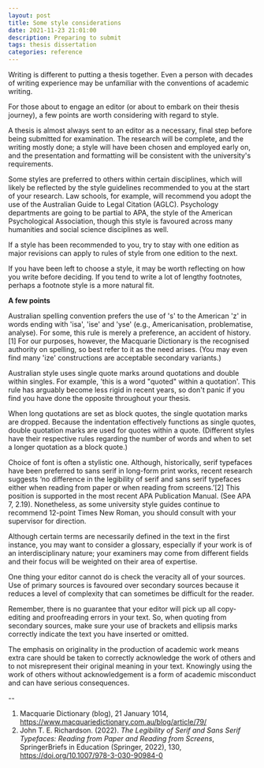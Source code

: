 ```yaml
---
layout: post
title: Some style considerations 
date: 2021-11-23 21:01:00
description: Preparing to submit
tags: thesis dissertation 
categories: reference
---
```


Writing is different to putting a thesis together. Even a person with decades of writing experience may be unfamiliar with the conventions of academic writing. 

For those about to engage an editor (or about to embark on their thesis journey), a few points are worth considering with regard to style. 

A thesis is almost always sent to an editor as a necessary, final step before being submitted for examination. The research will be complete, and the writing mostly done; a style will have been chosen and employed early on, and the presentation and formatting will be consistent with the university's requirements. 

Some styles are preferred to others within certain disciplines, which will likely be reflected by the style guidelines recommended to you at the start of your research. Law schools, for example, will recommend you adopt the use of the Australian Guide to Legal Citation (AGLC). Psychology departments are going to be partial to APA, the style of the American Psychological Association, though this style is favoured across many humanities and social science disciplines as well. 

If a style has been recommended to you, try to stay with one edition as major revisions can apply to rules of style from one edition to the next. 

If you have been left to choose a style, it may be worth reflecting on how you write before deciding. If you tend to write a lot of lengthy footnotes, perhaps a footnote style is a more natural fit. 

**A few points**

Australian spelling convention prefers the use of 's' to the American 'z' in words ending with 'isa', 'ise' and 'yse' (e.g., Americanisation, problematise, analyse). For some, this rule is merely a preference, an accident of history.[1] For our purposes, however, the Macquarie Dictionary is the recognised authority on spelling, so best refer to it as the need arises. (You may even find many 'ize' constructions are acceptable secondary variants.) 

Australian style uses single quote marks around quotations and double within singles. For example, 'this is a word "quoted" within a quotation'. This rule has arguably become less rigid in recent years, so don't panic if you find you have done the opposite throughout your thesis. 

When long quotations are set as block quotes, the single quotation marks are dropped. Because the indentation effectively functions as single quotes, double quotation marks are used for quotes within a quote. (Different styles have their respective rules regarding the number of words and when to set a longer quotation as a block quote.) 

Choice of font is often a stylistic one. Although, historically, serif typefaces have been preferred to sans serif in long-form print works, recent research suggests ‘no difference in the legibility of serif and sans serif typefaces either when reading from paper or when reading from screens.’[2] This position is supported in the most recent APA Publication Manual. (See APA 7, 2.19). Nonetheless, as some university style guides continue to recommend 12-point Times New Roman, you should consult with your supervisor for direction. 

Although certain terms are necessarily defined in the text in the first instance, you may want to consider a glossary, especially if your work is of an interdisciplinary nature; your examiners may come from different fields and their focus will be weighted on their area of expertise. 

One thing your editor cannot do is check the veracity all of your sources. Use of primary sources is favoured over secondary sources because it reduces a level of complexity that can sometimes be difficult for the reader. 

Remember, there is no guarantee that your editor will pick up all copy-editing and proofreading errors in your text.  So, when quoting from secondary sources, make sure your use of brackets and ellipsis marks correctly indicate the text you have inserted or omitted. 

The emphasis on originality in the production of academic work means extra care should be taken to correctly acknowledge the work of others and to not misrepresent their original meaning in your text. Knowingly using the work of others without acknowledgement is a form of academic misconduct and can have serious consequences. 

--

1. Macquarie Dictionary (blog), 21 January 1014, https://www.macquariedictionary.com.au/blog/article/79/
2. John T. E. Richardson. (2022). *The Legibility of Serif and Sans Serif Typefaces: Reading from Paper and Reading from Screens*, SpringerBriefs in Education (Springer, 2022), 130, https://doi.org/10.1007/978-3-030-90984-0
